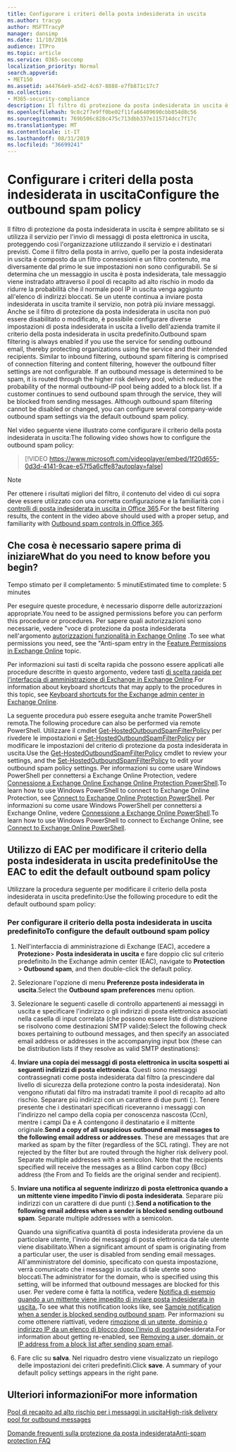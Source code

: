 ```yaml
---
title: Configurare i criteri della posta indesiderata in uscita
ms.author: tracyp
author: MSFTTracyP
manager: dansimp
ms.date: 11/10/2016
audience: ITPro
ms.topic: article
ms.service: O365-seccomp
localization_priority: Normal
search.appverid:
- MET150
ms.assetid: a44764e9-a5d2-4c67-8888-e7fb871c17c7
ms.collection:
- M365-security-compliance
description: Il filtro di protezione da posta indesiderata in uscita è sempre abilitato se si utilizza il servizio per l'invio di messaggi di posta elettronica in uscita, proteggendo così l'organizzazione utilizzando il servizio e i destinatari previsti.
ms.openlocfilehash: 9c8c2f7e9ff0be02f11fa66409690cbb854d8c56
ms.sourcegitcommit: 769b506c828c475c713dbb337e115714dcc7f17c
ms.translationtype: MT
ms.contentlocale: it-IT
ms.lasthandoff: 08/31/2019
ms.locfileid: "36699241"
---
```

# <a name="configure-the-outbound-spam-policy"></a><span data-ttu-id="c6986-103">Configurare i criteri della posta indesiderata in uscita</span><span class="sxs-lookup"><span data-stu-id="c6986-103">Configure the outbound spam policy</span></span>

<span data-ttu-id="c6986-p101">Il filtro di protezione da posta indesiderata in uscita è sempre abilitato se si utilizza il servizio per l'invio di messaggi di posta elettronica in uscita, proteggendo così l'organizzazione utilizzando il servizio e i destinatari previsti. Come il filtro della posta in arrivo, quello per la posta indesiderata in uscita è composto da un filtro connessioni e un filtro contenuto, ma diversamente dal primo le sue impostazioni non sono configurabili. Se si determina che un messaggio in uscita è posta indesiderata, tale messaggio viene instradato attraverso il pool di recapito ad alto rischio in modo da ridurre la probabilità che il normale pool IP in uscita venga aggiunto all'elenco di indirizzi bloccati. Se un utente continua a inviare posta indesiderata in uscita tramite il servizio, non potrà più inviare messaggi. Anche se il filtro di protezione da posta indesiderata in uscita non può essere disabilitato o modificato, è possibile configurare diverse impostazioni di posta indesiderata in uscita a livello dell'azienda tramite il criterio della posta indesiderata in uscita predefinito.</span><span class="sxs-lookup"><span data-stu-id="c6986-p101">Outbound spam filtering is always enabled if you use the service for sending outbound email, thereby protecting organizations using the service and their intended recipients. Similar to inbound filtering, outbound spam filtering is comprised of connection filtering and content filtering, however the outbound filter settings are not configurable. If an outbound message is determined to be spam, it is routed through the higher risk delivery pool, which reduces the probability of the normal outbound-IP pool being added to a block list. If a customer continues to send outbound spam through the service, they will be blocked from sending messages. Although outbound spam filtering cannot be disabled or changed, you can configure several company-wide outbound spam settings via the default outbound spam policy.</span></span> 
  
<span data-ttu-id="c6986-109">Nel video seguente viene illustrato come configurare il criterio della posta indesiderata in uscita:</span><span class="sxs-lookup"><span data-stu-id="c6986-109">The following video shows how to configure the outbound spam policy:</span></span>
  
> [!VIDEO https://www.microsoft.com/videoplayer/embed/1f20d655-0d3d-4141-9cae-e57f5a6cffe8?autoplay=false]
  
> [!NOTE]
> <span data-ttu-id="c6986-110">Per ottenere i risultati migliori del filtro, il contenuto del video di cui sopra deve essere utilizzato con una corretta configurazione e la familiarità con i [controlli di posta indesiderata in uscita in Office 365](https://docs.microsoft.com/office365/securitycompliance/outbound-spam-controls).</span><span class="sxs-lookup"><span data-stu-id="c6986-110">For the best filtering results, the content in the video above should used with a proper setup, and familiarity with [Outbound spam controls in Office 365](https://docs.microsoft.com/office365/securitycompliance/outbound-spam-controls).</span></span>

## <a name="what-do-you-need-to-know-before-you-begin"></a><span data-ttu-id="c6986-111">Che cosa è necessario sapere prima di iniziare</span><span class="sxs-lookup"><span data-stu-id="c6986-111">What do you need to know before you begin?</span></span>
<span data-ttu-id="c6986-112"><a name="sectionSection0"> </a></span><span class="sxs-lookup"><span data-stu-id="c6986-112"></span></span>

<span data-ttu-id="c6986-113">Tempo stimato per il completamento: 5 minuti</span><span class="sxs-lookup"><span data-stu-id="c6986-113">Estimated time to complete: 5 minutes</span></span>
  
<span data-ttu-id="c6986-114">Per eseguire queste procedure, è necessario disporre delle autorizzazioni appropriate.</span><span class="sxs-lookup"><span data-stu-id="c6986-114">You need to be assigned permissions before you can perform this procedure or procedures.</span></span> <span data-ttu-id="c6986-115">Per sapere quali autorizzazioni sono necessarie, vedere "voce di protezione da posta indesiderata nell'argomento [autorizzazioni funzionalità in Exchange Online](http://technet.microsoft.com/library/15073ce1-0917-403b-8839-02a2ebc96e16.aspx) .</span><span class="sxs-lookup"><span data-stu-id="c6986-115">To see what permissions you need, see the "Anti-spam entry in the [Feature Permissions in Exchange Online](http://technet.microsoft.com/library/15073ce1-0917-403b-8839-02a2ebc96e16.aspx) topic.</span></span> 
  
<span data-ttu-id="c6986-116">Per informazioni sui tasti di scelta rapida che possono essere applicati alle procedure descritte in questo argomento, vedere tasti [di scelta rapida per l'interfaccia di amministrazione di Exchange in Exchange Online](https://docs.microsoft.com/Exchange/accessibility/keyboard-shortcuts-in-admin-center).</span><span class="sxs-lookup"><span data-stu-id="c6986-116">For information about keyboard shortcuts that may apply to the procedures in this topic, see [Keyboard shortcuts for the Exchange admin center in Exchange Online](https://docs.microsoft.com/Exchange/accessibility/keyboard-shortcuts-in-admin-center).</span></span>
  
<span data-ttu-id="c6986-117">La seguente procedura può essere eseguita anche tramite PowerShell remota.</span><span class="sxs-lookup"><span data-stu-id="c6986-117">The following procedure can also be performed via remote PowerShell.</span></span> <span data-ttu-id="c6986-118">Utilizzare il cmdlet [Get-HostedOutboundSpamFilterPolicy](http://technet.microsoft.com/library/8f15c83c-c10a-4d9d-b135-35321430bdc2.aspx) per rivedere le impostazioni e [Set-HostedOutboundSpamFilterPolicy](http://technet.microsoft.com/library/665d1b04-d4b5-4a0e-811a-4e37096ccbfd.aspx) per modificare le impostazioni del criterio di protezione da posta indesiderata in uscita.</span><span class="sxs-lookup"><span data-stu-id="c6986-118">Use the [Get-HostedOutboundSpamFilterPolicy](http://technet.microsoft.com/library/8f15c83c-c10a-4d9d-b135-35321430bdc2.aspx) cmdlet to review your settings, and the [Set-HostedOutboundSpamFilterPolicy](http://technet.microsoft.com/library/665d1b04-d4b5-4a0e-811a-4e37096ccbfd.aspx) to edit your outbound spam policy settings.</span></span> <span data-ttu-id="c6986-119">Per informazioni su come usare Windows PowerShell per connettersi a Exchange Online Protection, vedere [Connessione a Exchange Online Exchange Online Protection PowerShell](https://go.microsoft.com/fwlink/p/?linkid=627290).</span><span class="sxs-lookup"><span data-stu-id="c6986-119">To learn how to use Windows PowerShell to connect to Exchange Online Protection, see [Connect to Exchange Online Protection PowerShell](https://go.microsoft.com/fwlink/p/?linkid=627290).</span></span> <span data-ttu-id="c6986-120">Per informazioni su come usare Windows PowerShell per connettersi a Exchange Online, vedere [Connessione a Exchange Online PowerShell](https://go.microsoft.com/fwlink/p/?linkid=396554).</span><span class="sxs-lookup"><span data-stu-id="c6986-120">To learn how to use Windows PowerShell to connect to Exchange Online, see [Connect to Exchange Online PowerShell](https://go.microsoft.com/fwlink/p/?linkid=396554).</span></span>
  
## <a name="use-the-eac-to-edit-the-default-outbound-spam-policy"></a><span data-ttu-id="c6986-121">Utilizzo di EAC per modificare il criterio della posta indesiderata in uscita predefinito</span><span class="sxs-lookup"><span data-stu-id="c6986-121">Use the EAC to edit the default outbound spam policy</span></span>
<span data-ttu-id="c6986-122"><a name="sectionSection1"> </a></span><span class="sxs-lookup"><span data-stu-id="c6986-122"></span></span>

<span data-ttu-id="c6986-123">Utilizzare la procedura seguente per modificare il criterio della posta indesiderata in uscita predefinito:</span><span class="sxs-lookup"><span data-stu-id="c6986-123">Use the following procedure to edit the default outbound spam policy:</span></span>
  
### <a name="to-configure-the-default-outbound-spam-policy"></a><span data-ttu-id="c6986-124">Per configurare il criterio della posta indesiderata in uscita predefinito</span><span class="sxs-lookup"><span data-stu-id="c6986-124">To configure the default outbound spam policy</span></span>

1. <span data-ttu-id="c6986-125">Nell'interfaccia di amministrazione di Exchange (EAC), accedere a **Protezione**\> **Posta indesiderata in uscita** e fare doppio clic sul criterio predefinito.</span><span class="sxs-lookup"><span data-stu-id="c6986-125">In the Exchange admin center (EAC), navigate to **Protection** \> **Outbound spam**, and then double-click the default policy.</span></span>
    
2. <span data-ttu-id="c6986-126">Selezionare l'opzione di menu **Preferenze posta indesiderata in uscita**.</span><span class="sxs-lookup"><span data-stu-id="c6986-126">Select the **Outbound spam preferences** menu option.</span></span> 
    
3. <span data-ttu-id="c6986-127">Selezionare le seguenti caselle di controllo appartenenti ai messaggi in uscita e specificare l'indirizzo o gli indirizzi di posta elettronica associati nella casella di input correlata (che possono essere liste di distribuzione se risolvono come destinazioni SMTP valide):</span><span class="sxs-lookup"><span data-stu-id="c6986-127">Select the following check boxes pertaining to outbound messages, and then specify an associated email address or addresses in the accompanying input box (these can be distribution lists if they resolve as valid SMTP destinations):</span></span>
    
1. <span data-ttu-id="c6986-p104">**Inviare una copia dei messaggi di posta elettronica in uscita sospetti ai seguenti indirizzi di posta elettronica**. Questi sono messaggi contrassegnati come posta indesiderata dal filtro (a prescindere dal livello di sicurezza della protezione contro la posta indesiderata). Non vengono rifiutati dal filtro ma instradati tramite il pool di recapito ad alto rischio. Separare più indirizzi con un carattere di due punti (:). Tenere presente che i destinatari specificati riceveranno i messaggi con l'indirizzo nel campo della copia per conoscenza nascosta (Ccn), mentre i campi Da e A contengono il destinatario e il mittente originale.</span><span class="sxs-lookup"><span data-stu-id="c6986-p104">**Send a copy of all suspicious outbound email messages to the following email address or addresses**. These are messages that are marked as spam by the filter (regardless of the SCL rating). They are not rejected by the filter but are routed through the higher risk delivery pool. Separate multiple addresses with a semicolon. Note that the recipients specified will receive the messages as a Blind carbon copy (Bcc) address (the From and To fields are the original sender and recipient).</span></span>
    
2. <span data-ttu-id="c6986-p105">**Inviare una notifica al seguente indirizzo di posta elettronica quando a un mittente viene impedito l'invio di posta indesiderata**. Separare più indirizzi con un carattere di due punti (:).</span><span class="sxs-lookup"><span data-stu-id="c6986-p105">**Send a notification to the following email address when a sender is blocked sending outbound spam**. Separate multiple addresses with a semicolon.</span></span>
    
    <span data-ttu-id="c6986-135">Quando una significativa quantità di posta indesiderata proviene da un particolare utente, l'invio dei messaggi di posta elettronica da tale utente viene disabilitato.</span><span class="sxs-lookup"><span data-stu-id="c6986-135">When a significant amount of spam is originating from a particular user, the user is disabled from sending email messages.</span></span> <span data-ttu-id="c6986-136">All'amministratore del dominio, specificato con questa impostazione, verrà comunicato che i messaggi in uscita di tale utente sono bloccati.</span><span class="sxs-lookup"><span data-stu-id="c6986-136">The administrator for the domain, who is specified using this setting, will be informed that outbound messages are blocked for this user.</span></span> <span data-ttu-id="c6986-137">Per vedere come è fatta la notifica, vedere [Notifica di esempio quando a un mittente viene impedito di inviare posta indesiderata in uscita.](sample-notification-when-a-sender-is-blocked-sending-outbound-spam.md).</span><span class="sxs-lookup"><span data-stu-id="c6986-137">To see what this notification looks like, see [Sample notification when a sender is blocked sending outbound spam](sample-notification-when-a-sender-is-blocked-sending-outbound-spam.md).</span></span> <span data-ttu-id="c6986-138">Per informazioni su come ottenere riattivati, vedere [rimozione di un utente, dominio o indirizzo IP da un elenco di blocco dopo l'invio di posta](http://technet.microsoft.com/library/712cfcc1-31e8-4e51-8561-b64258a8f1e5.aspx)indesiderata.</span><span class="sxs-lookup"><span data-stu-id="c6986-138">For information about getting re-enabled, see [Removing a user, domain, or IP address from a block list after sending spam email](http://technet.microsoft.com/library/712cfcc1-31e8-4e51-8561-b64258a8f1e5.aspx).</span></span>
    
4. <span data-ttu-id="c6986-p107">Fare clic su **salva**. Nel riquadro destro viene visualizzato un riepilogo delle impostazioni dei criteri predefiniti.</span><span class="sxs-lookup"><span data-stu-id="c6986-p107">Click **save**. A summary of your default policy settings appears in the right pane.</span></span>
    
## <a name="for-more-information"></a><span data-ttu-id="c6986-141">Ulteriori informazioni</span><span class="sxs-lookup"><span data-stu-id="c6986-141">For more information</span></span>
<span data-ttu-id="c6986-142"><a name="sectionSection2"> </a></span><span class="sxs-lookup"><span data-stu-id="c6986-142"></span></span>

[<span data-ttu-id="c6986-143">Pool di recapito ad alto rischio per i messaggi in uscita</span><span class="sxs-lookup"><span data-stu-id="c6986-143">High-risk delivery pool for outbound messages</span></span>](high-risk-delivery-pool-for-outbound-messages.md)
  
[<span data-ttu-id="c6986-144">Domande frequenti sulla protezione da posta indesiderata</span><span class="sxs-lookup"><span data-stu-id="c6986-144">Anti-spam protection FAQ</span></span>](anti-spam-protection-faq.md)
  

